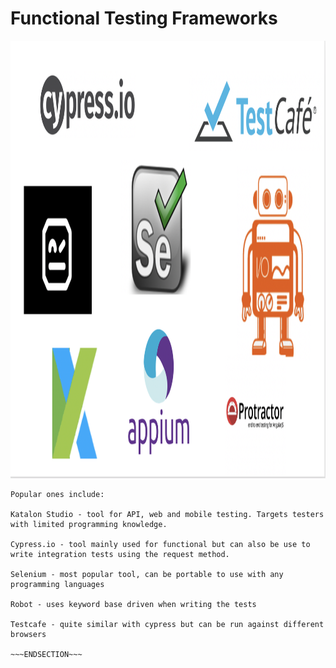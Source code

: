 <!SLIDE>
# Functional Testing Frameworks

 <img src="../../_images/functional-testing-frameworks.png" width="1200" height="700">

~~~SECTION:notes~~~
Popular ones include:

Katalon Studio - tool for API, web and mobile testing. Targets testers with limited programming knowledge.

Cypress.io - tool mainly used for functional but can also be use to write integration tests using the request method.

Selenium - most popular tool, can be portable to use with any programming languages

Robot - uses keyword base driven when writing the tests

Testcafe - quite similar with cypress but can be run against different browsers

~~~ENDSECTION~~~